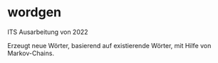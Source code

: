 # wordgen
ITS Ausarbeitung von 2022

Erzeugt neue Wörter, basierend auf existierende Wörter, mit Hilfe von Markov-Chains.
